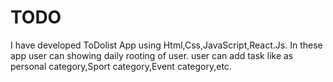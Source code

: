 # TODO
I have developed ToDolist App using Html,Css,JavaScript,React.Js.
In these app user can showing daily rooting of user.
user can add task like as personal category,Sport category,Event category,etc.
